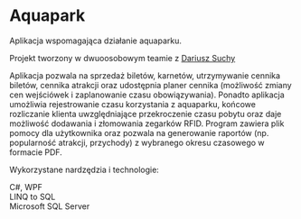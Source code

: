 # Aquapark
Aplikacja wspomagająca działanie aquaparku.

Projekt tworzony w dwuoosobowym teamie z <a href="https://github.com/suchydariusz/">Dariusz Suchy</a>

Aplikacja pozwala na sprzedaż biletów, karnetów, utrzymywanie cennika biletów, cennika atrakcji oraz udostępnia planer cennika (możliwość zmiany cen wejściówek i zaplanowanie czasu obowiązywania). Ponadto aplikacja umożliwia rejestrowanie czasu korzystania z aquaparku, końcowe rozliczanie klienta uwzględniające przekroczenie czasu pobytu oraz daje możliwość dodawania i złomowania zegarków RFID. Program zawiera plik pomocy dla użytkownika oraz pozwala na generowanie raportów (np. popularność atrakcji, przychody) z wybranego okresu czasowego w formacie PDF.

Wykorzystane nardzędzia i technologie:

C#, WPF<br>
LINQ to SQL<br>
Microsoft SQL Server<br>
